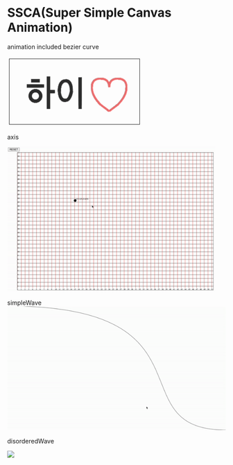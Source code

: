 # SSCA(Super Simple Canvas Animation)

animation included bezier curve

<img src="./ezgif.com-gif-maker.gif"/>

axis

<img src="./axis.gif"/>

simpleWave
<img src="./simple_wave.gif" />

disorderedWave

<img src="./disorderedWave.gif" />
